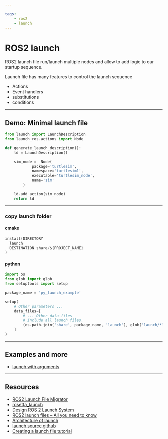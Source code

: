 ```yaml
---

tags:
    - ros2
    - launch
---
```

# ROS2 launch 
ROS2 launch file run/launch multiple nodes and allow to add logic to our startup sequence.

Launch file has many features to control the launch sequence 

- Actions
- Event handlers
- substitutions
- conditions

---

## Demo: Minimal launch file

```python
from launch import LaunchDescription
from launch_ros.actions import Node

def generate_launch_description():
    ld = LaunchDescription()

    sim_node =  Node(
            package='turtlesim',
            namespace='turtlesim1',
            executable='turtlesim_node',
            name='sim'
        )

    ld.add_action(sim_node)
    return ld
```

---

### copy launch folder
#### cmake

```c
install(DIRECTORY
  launch
  DESTINATION share/${PROJECT_NAME}
)
```

#### python

```python
import os
from glob import glob
from setuptools import setup

package_name = 'py_launch_example'

setup(
    # Other parameters ...
    data_files=[
        # ... Other data files
        # Include all launch files.
        (os.path.join('share', package_name, 'launch'), glob('launch/*launch.[pxy][yma]*'))
    ]
)
```

---
## Examples and more

- [launch with arguments](launch_with_arguments.md)


---

## Resources
- [ROS2 Launch File Migrator](https://github.com/aws-robotics/ros2-launch-file-migrator/tree/master)
- [rosetta_launch](https://github.com/MetroRobots/rosetta_launch)
- [Design ROS 2 Launch System](https://design.ros2.org/articles/roslaunch.html)
- [ROS2 launch files – All you need to know](https://roboticscasual.com/tutorial-ros2-launch-files-all-you-need-to-know/)
- [Architecture of launch](https://github.com/ros2/launch/blob/humble/launch/doc/source/architecture.rst#id71)
- [launch source github](https://github.com/ros2/launch/tree/humble/launch)
- [Creating a launch file tutorial](https://docs.ros.org/en/humble/Tutorials/Intermediate/Launch/Creating-Launch-Files.html)